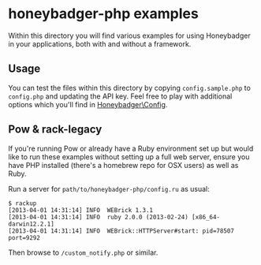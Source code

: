 # honeybadger-php examples

Within this directory you will find various examples for using Honeybadger in
your applications, both with and without a framework.

## Usage

You can test the files within this directory by copying `config.sample.php` to
`config.php` and updating the API key. Feel free to play with additional options
which you'll find in [Honeybadger\Config](https://github.com/gevans/honeybadger-php/blob/master/lib/Honeybadger/Config.php).

## Pow & rack-legacy

If you're running Pow or already have a Ruby environment set up but would like
to run these examples without setting up a full web server, ensure you have
PHP installed (there's a homebrew repo for OSX users) as well as Ruby.

Run a server for `path/to/honeybadger-php/config.ru` as usual:

    $ rackup
    [2013-04-01 14:31:14] INFO  WEBrick 1.3.1
    [2013-04-01 14:31:14] INFO  ruby 2.0.0 (2013-02-24) [x86_64-darwin12.2.1]
    [2013-04-01 14:31:14] INFO  WEBrick::HTTPServer#start: pid=78507 port=9292

Then browse to `/custom_notify.php` or similar.